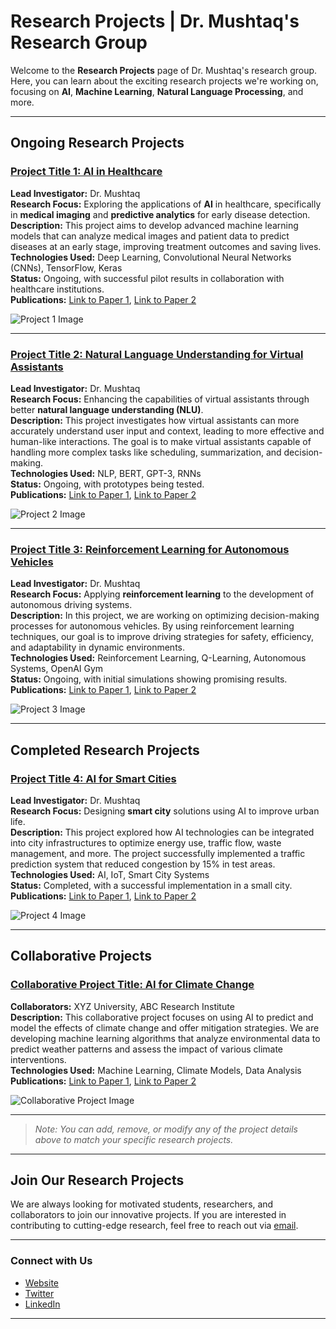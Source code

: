 # Research Projects | Dr. Mushtaq's Research Group

Welcome to the **Research Projects** page of Dr. Mushtaq's research group. Here, you can learn about the exciting research projects we're working on, focusing on **AI**, **Machine Learning**, **Natural Language Processing**, and more.

---

## Ongoing Research Projects

### [Project Title 1: AI in Healthcare](#)  
**Lead Investigator:** Dr. Mushtaq  
**Research Focus:** Exploring the applications of **AI** in healthcare, specifically in **medical imaging** and **predictive analytics** for early disease detection.  
**Description:** This project aims to develop advanced machine learning models that can analyze medical images and patient data to predict diseases at an early stage, improving treatment outcomes and saving lives.  
**Technologies Used:** Deep Learning, Convolutional Neural Networks (CNNs), TensorFlow, Keras  
**Status:** Ongoing, with successful pilot results in collaboration with healthcare institutions.  
**Publications:** [Link to Paper 1](#), [Link to Paper 2](#)

![Project 1 Image](https://placekitten.com/300/200) <!-- Replace with actual project image -->

---

### [Project Title 2: Natural Language Understanding for Virtual Assistants](#)  
**Lead Investigator:** Dr. Mushtaq  
**Research Focus:** Enhancing the capabilities of virtual assistants through better **natural language understanding (NLU)**.  
**Description:** This project investigates how virtual assistants can more accurately understand user input and context, leading to more effective and human-like interactions. The goal is to make virtual assistants capable of handling more complex tasks like scheduling, summarization, and decision-making.  
**Technologies Used:** NLP, BERT, GPT-3, RNNs  
**Status:** Ongoing, with prototypes being tested.  
**Publications:** [Link to Paper 1](#), [Link to Paper 2](#)

![Project 2 Image](https://placekitten.com/300/200) <!-- Replace with actual project image -->

---

### [Project Title 3: Reinforcement Learning for Autonomous Vehicles](#)  
**Lead Investigator:** Dr. Mushtaq  
**Research Focus:** Applying **reinforcement learning** to the development of autonomous driving systems.  
**Description:** In this project, we are working on optimizing decision-making processes for autonomous vehicles. By using reinforcement learning techniques, our goal is to improve driving strategies for safety, efficiency, and adaptability in dynamic environments.  
**Technologies Used:** Reinforcement Learning, Q-Learning, Autonomous Systems, OpenAI Gym  
**Status:** Ongoing, with initial simulations showing promising results.  
**Publications:** [Link to Paper 1](#), [Link to Paper 2](#)

![Project 3 Image](https://placekitten.com/300/200) <!-- Replace with actual project image -->

---

## Completed Research Projects

### [Project Title 4: AI for Smart Cities](#)  
**Lead Investigator:** Dr. Mushtaq  
**Research Focus:** Designing **smart city** solutions using AI to improve urban life.  
**Description:** This project explored how AI technologies can be integrated into city infrastructures to optimize energy use, traffic flow, waste management, and more. The project successfully implemented a traffic prediction system that reduced congestion by 15% in test areas.  
**Technologies Used:** AI, IoT, Smart City Systems  
**Status:** Completed, with a successful implementation in a small city.  
**Publications:** [Link to Paper 1](#), [Link to Paper 2](#)

![Project 4 Image](https://placekitten.com/300/200) <!-- Replace with actual project image -->

---

## Collaborative Projects

### [Collaborative Project Title: AI for Climate Change](#)  
**Collaborators:** XYZ University, ABC Research Institute  
**Description:** This collaborative project focuses on using AI to predict and model the effects of climate change and offer mitigation strategies. We are developing machine learning algorithms that analyze environmental data to predict weather patterns and assess the impact of various climate interventions.  
**Technologies Used:** Machine Learning, Climate Models, Data Analysis  
**Publications:** [Link to Paper 1](#), [Link to Paper 2](#)

![Collaborative Project Image](https://placekitten.com/300/200) <!-- Replace with actual project image -->

---

> *Note: You can add, remove, or modify any of the project details above to match your specific research projects.*

---

## Join Our Research Projects

We are always looking for motivated students, researchers, and collaborators to join our innovative projects. If you are interested in contributing to cutting-edge research, feel free to reach out via [email](mailto:dr-mushtaq@example.com).

---

### Connect with Us
- [Website](https://dr-mushtaq.github.io/)
- [Twitter](https://twitter.com/dr-mushtaq)
- [LinkedIn](https://www.linkedin.com/in/dr-mushtaq)

---
